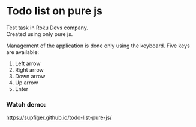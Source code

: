 # Todo list on pure js
Test task in Roku Devs company. <br />
Created using only pure js.

Management of the application is done only using the keyboard.
Five keys are available:
1. Left arrow
2. Right arrow
3. Down arrow 
4. Up arrow
5. Enter

### Watch demo:
https://supfiger.github.io/todo-list-pure-js/
